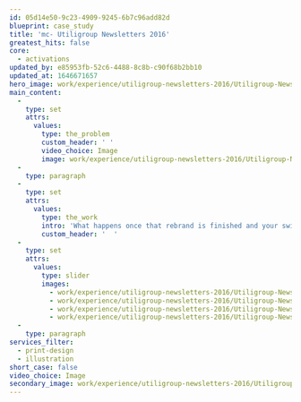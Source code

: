 ```yaml
---
id: 05d14e50-9c23-4909-9245-6b7c96add82d
blueprint: case_study
title: 'mc- Utiligroup Newsletters 2016'
greatest_hits: false
core:
  - activations
updated_by: e85953fb-52c6-4488-8c8b-c90f68b2bb10
updated_at: 1646671657
hero_image: work/experience/utiligroup-newsletters-2016/Utiligroup-Newsletter-14-Experience-Full-Image-2732x1536.jpg
main_content:
  -
    type: set
    attrs:
      values:
        type: the_problem
        custom_header: ' '
        video_choice: Image
        image: work/experience/utiligroup-newsletters-2016/Utiligroup-Newsletter-14-Experience-Large-927x522.jpg
  -
    type: paragraph
  -
    type: set
    attrs:
      values:
        type: the_work
        intro: 'What happens once that rebrand is finished and your swish website is online? Good question. And it''s one we had to answer for our friends at Utiligroup. They needed to expand their revitalised brand with an exciting bi-monthly newsletter to connect with both their workforce and clients. We went for a stylish square format that had the dual benefit of being a bit different to your average A4 newsletter, while also creating a layout that isn''t too content heavy. Hot on the heels of a bright and breezy rebrand - a bright and breeze set newsletter was just the job.'
        custom_header: '  '
  -
    type: set
    attrs:
      values:
        type: slider
        images:
          - work/experience/utiligroup-newsletters-2016/Utiligroup-Newsletter-14-Experience-Small-740x416.25-1.jpg
          - work/experience/utiligroup-newsletters-2016/Utiligroup-Newsletter-14-Experience-Small-740x416.25-2.jpg
          - work/experience/utiligroup-newsletters-2016/Utiligroup-Newsletter-14-Experience-Small-740x416.25-3.jpg
          - work/experience/utiligroup-newsletters-2016/Utiligroup-Newsletter-14-Experience-Small-740x416.25-4.jpg
  -
    type: paragraph
services_filter:
  - print-design
  - illustration
short_case: false
video_choice: Image
secondary_image: work/experience/utiligroup-newsletters-2016/Utiligroup-Newsletter-14-Experience-Secondary-Image-896x597.jpg
---
```

